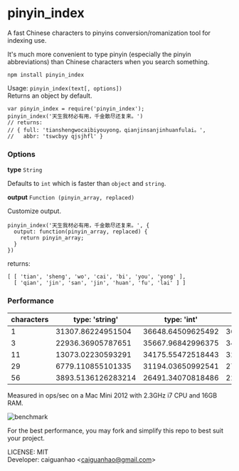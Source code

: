 pinyin_index
============

A fast Chinese characters to pinyins conversion/romanization tool for indexing use.

It's much more convenient to type pinyin (especially the pinyin abbreviations) than Chinese characters when you search something.

    npm install pinyin_index

Usage: ``pinyin_index(text[, options])``  
Returns an object by default.  

    var pinyin_index = require('pinyin_index');
    pinyin_index('天生我材必有用，千金散尽还复来。')
    // returns:
    // { full: 'tianshengwocaibiyouyong，qianjinsanjinhuanfulai。',
    //   abbr: 'tswcbyy qjsjhfl' }

### Options

**type** `String`

Defaults to `int` which is faster than `object` and `string`.

**output** `Function (pinyin_array, replaced)`

Customize output.

    pinyin_index('天生我材必有用，千金散尽还复来。', {
      output: function(pinyin_array, replaced) {
        return pinyin_array;
      }
    })

returns:

    [ [ 'tian', 'sheng', 'wo', 'cai', 'bi', 'you', 'yong' ],
      [ 'qian', 'jin', 'san', 'jin', 'huan', 'fu', 'lai' ] ]

### Performance

| characters | type: 'string'     | type: 'int'        | type: 'object'     |
|------------|--------------------|--------------------|--------------------|
| 1          | 31307.86224951504  | 36648.64509625492  | 36067.39500122621  |
| 3          | 22936.36905787651  | 35667.96842996375  | 34737.647055291236 |
| 11         | 13073.02230593291  | 34175.55472518443  | 32309.680108541415 |
| 29         | 6779.110855101335  | 31194.03650992541  | 27748.817744451426 |
| 56         | 3893.5136126283214 | 26491.34070818486  | 22105.796098194653 |

Measured in ops/sec on a Mac Mini 2012 with 2.3GHz i7 CPU and 16GB RAM.

![benchmark](https://raw.github.com/caiguanhao/pinyin_index/master/test/benchmark.png)

For the best performance, you may fork and simplify this repo to best suit your project.

LICENSE: MIT  
Developer: caiguanhao &lt;caiguanhao@gmail.com&gt;  
